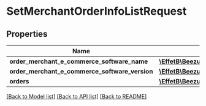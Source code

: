 # SetMerchantOrderInfoListRequest

## Properties
Name | Type | Description | Notes
------------ | ------------- | ------------- | -------------
**order_merchant_e_commerce_software_name** | [**\EffetB\BeezupApi\Model\OrderMerchantECommerceSoftwareName**](OrderMerchantECommerceSoftwareName.md) |  | 
**order_merchant_e_commerce_software_version** | [**\EffetB\BeezupApi\Model\OrderMerchantECommerceSoftwareVersion**](OrderMerchantECommerceSoftwareVersion.md) |  | 
**orders** | [**\EffetB\BeezupApi\Model\SetMerchantOrderInfoListRequestItem[]**](SetMerchantOrderInfoListRequestItem.md) |  | 

[[Back to Model list]](../README.md#documentation-for-models) [[Back to API list]](../README.md#documentation-for-api-endpoints) [[Back to README]](../README.md)


